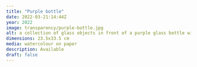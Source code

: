 ```yaml
---
title: "Purple bottle"
date: 2022-03-21:14:44Z
year: 2022
image: transparency/purple-bottle.jpg
alt: a collection of glass objects in front of a purple glass bottle with a blue partially cloudy sky in the distance
dimensions: 23.5x33.5 cm
media: watercolour on paper
description: Available
draft: false
---
```


